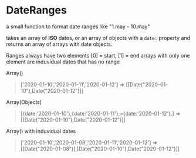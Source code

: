 # DateRanges

a small function to format date ranges like "1.may - 10.may"

takes an array of **ISO** dates, or an array of objects with a `date:` property
and returns an array of arrays with date objects.

Ranges always have two elements [0] = start, [1] = end
arrays with only one element are induvidual dates that has no range

Array()

> ['2020-01-10','2020-01-11','2020-01-12'] => [[Date("2020-01-10"),Date("2020-01-12")]]

Array(Objects)

> [{date:'2020-01-10'},{date:'2020-01-11'},>{date:'2020-01-12'},] => [[Date("2020-01-10"),Date("2020-01-12")]]

Array() with induvidual dates

> ['2020-01-10','2020-01-08','2020-01-11','2020-01-12'] => [[Date("2020-01-08")],[Date("2020-01-10"),Date("2020-01-12")]]
